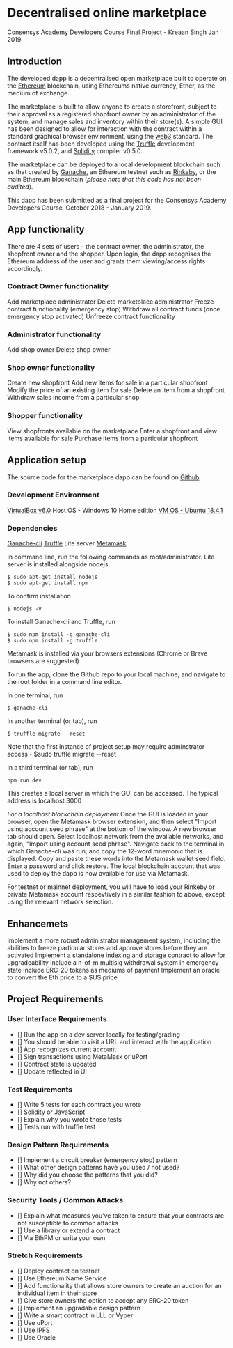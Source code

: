 # Decentralised online marketplace
Consensys Academy Developers Course
Final Project - Kreaan Singh
Jan 2019

## Introduction

The developed dapp is a decentralised open marketplace built to operate on the [Ethereum](https://ethereum.org/) blockchain, using Ethereums native currency, Ether, as the medium of exchange.

The marketplace is built to allow anyone to create a storefront, subject to their approval as a registered shopfront owner by an administrator of the system, and manage sales and inventory within their store(s). A simple GUI has been designed to allow for interaction with the contract within a standard graphical browser environment, using the [web3](https://blockchainhub.net/web3-decentralized-web) standard. The contract itself has been developed using the [Truffle](https://truffleframework.com/truffle) development framework v5.0.2, and [Solidity](https://solidity.readthedocs.io/en/v0.5.1/) compiler v0.5.0.

The marketplace can be deployed to a local development blockchain such as that created by [Ganache](https://truffleframework.com/ganache), an Ethereum testnet such as [Rinkeby](https://rinkeby.etherscan.io/), or the main Ethereum blockchain (*please note that this code has not been audited*).

This dapp has been submitted as a final project for the Consensys Academy Developers Course, October 2018 - January 2019.

## App functionality

There are 4 sets of users - the contract owner, the administrator, the shopfront owner and the shopper. Upon login, the dapp recognises the Ethereum address of the user and grants them viewing/access rights accordingly.

### Contract Owner functionality
Add marketplace administrator
Delete marketplace administrator
Freeze contract functionality (emergency stop)
Withdraw all contract funds (once emergency stop activated)
Unfreeze contract functionality

### Administrator functionality
Add shop owner
Delete shop owner

### Shop owner functionality
Create new shopfront
Add new items for sale in a particular shopfront
Modify the price of an existing item for sale
Delete an item from a shopfront
Withdraw sales income from a particular shop

### Shopper functionality
View shopfronts available on the marketplace
Enter a shopfront and view items available for sale
Purchase items from a particular shopfront


## Application setup

The source code for the marketplace dapp can be found on [Github](https://github.com/dev-bootcamp-2019/final-project-SuperSuperSingh/). 

### Development Environment 
[VirtualBox v6.0](https://www.virtualbox.org/wiki/Downloads)
Host OS - Windows 10 Home edition
[VM OS - Ubuntu 18.4.1](https://www.ubuntu.com/download/desktop)

### Dependencies
[Ganache-cli](https://truffleframework.com/ganache)
[Truffle](https://truffleframework.com/truffle)
Lite server
[Metamask](https://metamask.io/)

In command line, run the following commands as root/administrator. Lite server is installed alongside nodejs.
```
$ sudo apt-get install nodejs
$ sudo apt-get install npm
```

To confirm installation
```
$ nodejs -v
```

To install Ganache-cli and Truffle, run
```
$ sudo npm install -g ganache-cli
$ sudo npm install -g truffle
```

Metamask is installed via your browsers extensions (Chrome or Brave browsers are suggested)

To run the app, clone the Github repo to your local machine, and navigate to the root folder in a command line editor.

In one terminal, run
```
$ ganache-cli
```

In another terminal (or tab), run
```
$ truffle migrate --reset
```
Note that the first instance of project setup may require adminstrator access - $sudo truffle migrate --reset

In a third terminal (or tab), run
```
npm run dev
```

This creates a local server in which the GUI can be accessed. The typical address is localhost:3000

*For a localhost blockchain deployment* Once the GUI is loaded in your browser, open the Metamask browser extension, and then select "Import using account seed phrase" at the bottom of the window. A new browser tab should open. Select localhost network from the available networks, and again, "Import using account seed phrase". Navigate back to the terminal in which Ganache-cli was run, and copy the 12-word mnemonic that is displayed. Copy and paste these words into the Metamask wallet seed field. Enter a password and click restore. The local blockchain account that was used to deploy the dapp is now available for use via Metamask.

For testnet or mainnet deployment, you will have to load your Rinkeby or private Metamask account respevtively in a similar fashion to above, except using the relevant network selection.

## Enhancemets
Implement a more robust administrator management system, including the abilities to freeze particular stores and approve stores before they are activated
Implement a standalone indexing and storage contract to allow for upgradeability
Include a n-of-m multisig withdrawal system in emergency state
Include ERC-20 tokens as mediums of payment
Implement an oracle to convert the Eth price to a $US price

## Project Requirements
### User Interface Requirements
- [] Run the app on a dev server locally for testing/grading
- [] You should be able to visit a URL and interact with the application
- [] App recognizes current account
- [] Sign transactions using MetaMask or uPort
- [] Contract state is updated
- [] Update reflected in UI
### Test Requirements
- [] Write 5 tests for each contract you wrote
- [] Solidity or JavaScript
- [] Explain why you wrote those tests
- [] Tests run with truffle test
### Design Pattern Requirements
- [] Implement a circuit breaker (emergency stop) pattern
- [] What other design patterns have you used / not used?
- [] Why did you choose the patterns that you did?
- [] Why not others?
### Security Tools / Common Attacks
- [] Explain what measures you’ve taken to ensure that your contracts are not susceptible to common attacks
- [] Use a library or extend a contract
- [] Via EthPM or write your own
### Stretch Requirements
- [] Deploy contract on testnet
- [] Use Ethereum Name Service
- [] Add functionality that allows store owners to create an auction for an individual item in their store
- [] Give store owners the option to accept any ERC-20 token
- [] Implement an upgradable design pattern
- [] Write a smart contract in LLL or Vyper
- [] Use uPort
- [] Use IPFS
- [] Use Oracle
